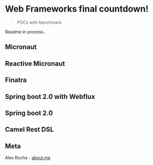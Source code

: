 # Web Frameworks final countdown!
> POCs with benchmark

Readme in process..

## Micronaut

## Reactive Micronaut

## Finatra

## Spring boot 2.0 with Webflux

## Spring boot 2.0

## Camel Rest DSL

## Meta

Alex Rocha - [about.me](http://about.me/alex.rochas)
